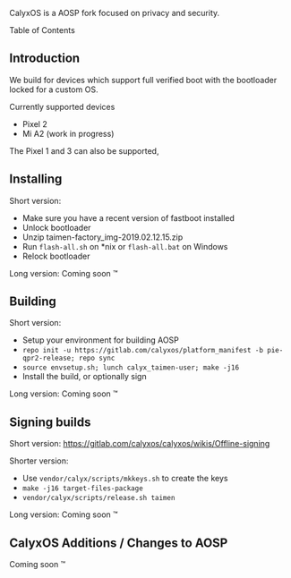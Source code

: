 CalyxOS is a AOSP fork focused on privacy and security.

Table of Contents

## Introduction

We build for devices which support full verified boot with the bootloader locked for a custom OS.

Currently supported devices
* Pixel 2
* Mi A2 (work in progress)

The Pixel 1 and 3 can also be supported,

## Installing

Short version:
* Make sure you have a recent version of fastboot installed
* Unlock bootloader
* Unzip taimen-factory_img-2019.02.12.15.zip
* Run `flash-all.sh` on *nix or `flash-all.bat` on Windows
* Relock bootloader

Long version:
Coming soon :tm:

## Building

Short version:
* Setup your environment for building AOSP
* `repo init -u https://gitlab.com/calyxos/platform_manifest -b pie-qpr2-release; repo sync`
* `source envsetup.sh; lunch calyx_taimen-user; make -j16`
* Install the build, or optionally sign

Long version:
Coming soon :tm:

## Signing builds

Short version:
https://gitlab.com/calyxos/calyxos/wikis/Offline-signing

Shorter version:
* Use `vendor/calyx/scripts/mkkeys.sh` to create the keys
* `make -j16 target-files-package`
* `vendor/calyx/scripts/release.sh taimen`

Long version:
Coming soon :tm:


## CalyxOS Additions / Changes to AOSP

Coming soon :tm:
